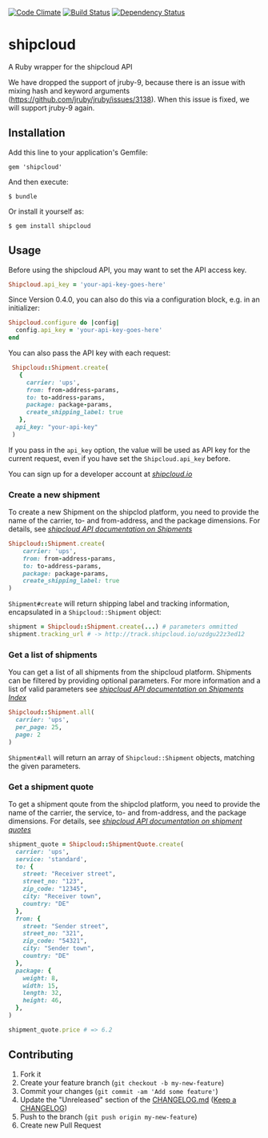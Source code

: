 [![Code Climate](https://codeclimate.com/github/shipcloud/shipcloud-ruby.png)](https://codeclimate.com/github/shipcloud/shipcloud-ruby) [![Build Status](https://travis-ci.org/shipcloud/shipcloud-ruby.png?branch=master)](https://travis-ci.org/shipcloud/shipcloud-ruby) [![Dependency Status](https://gemnasium.com/shipcloud/shipcloud-ruby.svg)](https://gemnasium.com/shipcloud/shipcloud-ruby)

# shipcloud

A Ruby wrapper for the shipcloud API

We have dropped the support of jruby-9, because there is an issue with mixing hash and keyword arguments (https://github.com/jruby/jruby/issues/3138). When this issue is fixed, we will support jruby-9 again.

## Installation

Add this line to your application's Gemfile:

    gem 'shipcloud'

And then execute:

    $ bundle

Or install it yourself as:

    $ gem install shipcloud

## Usage

Before using the shipcloud API, you may want to set the API access key.

```ruby
Shipcloud.api_key = 'your-api-key-goes-here'
```

Since Version 0.4.0, you can also do this via a configuration block, e.g. in an initializer:

```ruby
Shipcloud.configure do |config|
  config.api_key = 'your-api-key-goes-here'
end
```

You can also pass the API key with each request:
```ruby
 Shipcloud::Shipment.create(
   {
     carrier: 'ups',
     from: from-address-params,
     to: to-address-params,
     package: package-params,
     create_shipping_label: true
   },
  api_key: "your-api-key"
 )
```
If you pass in the ```api_key``` option, the value will be used as API key for the current request, even if you have set the ```Shipcloud.api_key``` before.

You can sign up for a developer account at *[shipcloud.io](http://www.shipcloud.io)*

### Create a new shipment

To create a new Shipment on the shipclod platform, you need to provide the name of the carrier, to- and from-address, and the package dimensions.
For details, see *[shipcloud API documentation on Shipments](http://developers.shipcloud.io/reference/#shipments)*
```ruby
Shipcloud::Shipment.create(
    carrier: 'ups',
    from: from-address-params,
    to: to-address-params,
    package: package-params,
    create_shipping_label: true
)
```

`Shipment#create` will return shipping label and tracking information, encapsulated in a `Shipcloud::Shipment` object:

```ruby
shipment = Shipcloud::Shipment.create(...) # parameters ommitted
shipment.tracking_url # -> http://track.shipcloud.io/uzdgu22z3ed12
```

### Get a list of shipments

You can get a list of all shipments from the shipcloud platform. Shipments can be filtered by providing optional parameters. For more information and a list of valid parameters see *[shipcloud API documentation on Shipments Index](https://developers.shipcloud.io/reference/#getting-a-list-of-shipments)*

```ruby
Shipcloud::Shipment.all(
  carrier: 'ups',
  per_page: 25,
  page: 2
)
```

`Shipment#all` will return an array of `Shipcloud::Shipment` objects, matching the given parameters.

### Get a shipment quote

To get a shipment qoute from the shipclod platform, you need to provide the name of the carrier, the service, to- and from-address, and the package dimensions.
For details, see *[shipcloud API documentation on shipment quotes](https://developers.shipcloud.io/reference/#shipment-quotes)*

```ruby
shipment_quote = Shipcloud::ShipmentQuote.create(
  carrier: 'ups',
  service: 'standard',
  to: {
    street: "Receiver street",
    street_no: "123",
    zip_code: "12345",
    city: "Receiver town",
    country: "DE"
  },
  from: {
    street: "Sender street",
    street_no: "321",
    zip_code: "54321",
    city: "Sender town",
    country: "DE"
  },
  package: {
    weight: 8,
    width: 15,
    length: 32,
    height: 46,
  },
)

shipment_quote.price # => 6.2
```

## Contributing

1. Fork it
2. Create your feature branch (`git checkout -b my-new-feature`)
3. Commit your changes (`git commit -am 'Add some feature'`)
4. Update the "Unreleased" section of the [CHANGELOG.md](CHANGELOG.md) ([Keep a CHANGELOG](http://keepachangelog.com/))
5. Push to the branch (`git push origin my-new-feature`)
6. Create new Pull Request
